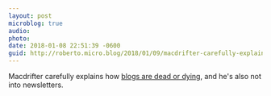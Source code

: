 ```yaml
---
layout: post
microblog: true
audio: 
photo: 
date: 2018-01-08 22:51:39 -0600
guid: http://roberto.micro.blog/2018/01/09/macdrifter-carefully-explains.html
---
```

Macdrifter carefully explains how [blogs are dead or dying](http://www.macdrifter.com/2018/01/you-get-what-you-get.html), and he's also not into newsletters. 
